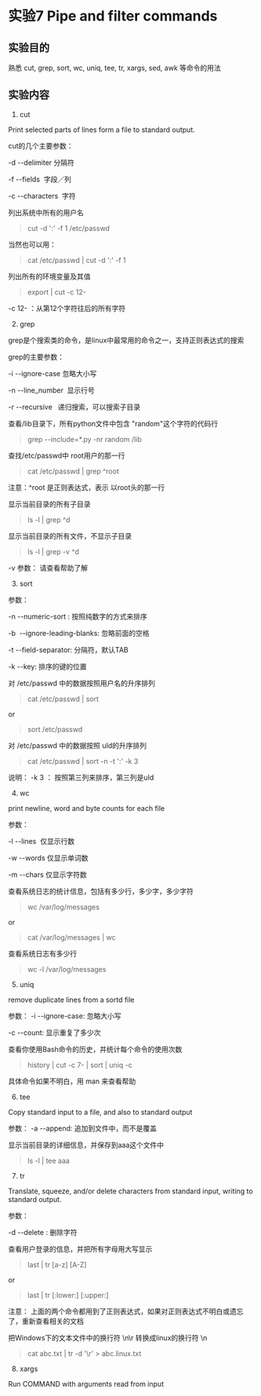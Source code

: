 # 实验7 Pipe and filter commands
## 实验目的
熟悉 cut, grep, sort, wc, uniq, tee, tr, xargs, sed, awk 等命令的用法
## 实验内容

1. cut 

Print selected parts of lines form a file to standard output.

cut的几个主要参数：

-d  --delimiter 分隔符

-f  --fields  字段／列

-c  --characters  字符

列出系统中所有的用户名
> cut -d ':' -f 1 /etc/passwd

当然也可以用：
> cat /etc/passwd | cut -d ':' -f 1

列出所有的环境变量及其值
> export | cut -c 12-

-c 12- ：从第12个字符往后的所有字符

2. grep

grep是个搜索类的命令，是linux中最常用的命令之一，支持正则表达式的搜索

grep的主要参数：

-i  --ignore-case  忽略大小写

-n  --line_number  显示行号

-r  --recursive   递归搜索，可以搜索子目录

查看/lib目录下，所有python文件中包含 "random"这个字符的代码行
> grep --include=*.py -nr random /lib

查找/etc/passwd中 root用户的那一行
> cat /etc/passwd | grep ^root  

注意：^root 是正则表达式，表示 以root头的那一行

显示当前目录的所有子目录
> ls -l | grep ^d 

显示当前目录的所有文件，不显示子目录
> ls -l | grep -v ^d

-v 参数： 请查看帮助了解

3. sort

参数：

-n  --numeric-sort : 按照纯数字的方式来排序

-b  --ignore-leading-blanks: 忽略前面的空格

-t  --field-separator: 分隔符，默认TAB

-k  --key: 排序的键的位置

对 /etc/passwd 中的数据按照用户名的升序排列
> cat /etc/passwd | sort

or
> sort /etc/passwd

对 /etc/passwd 中的数据按照 uId的升序排列
> cat /etc/passwd | sort -n -t ':' -k 3

说明： -k 3 ： 按照第三列来排序，第三列是uId 

4. wc 

print newline, word and byte counts for each file

参数：

-l --lines  仅显示行数

-w --words 仅显示单词数

-m --chars 仅显示字符数

查看系统日志的统计信息，包括有多少行，多少字，多少字符

> wc /var/log/messages 

or 

> cat /var/log/messages | wc

查看系统日志有多少行
> wc -l /var/log/messages

5. uniq 

remove duplicate lines from a sortd file

参数：
-i --ignore-case: 忽略大小写

-c --count: 显示重复了多少次

查看你使用Bash命令的历史，并统计每个命令的使用次数
> history | cut -c 7- | sort | uniq -c

具体命令如果不明白，用 man 来查看帮助

6. tee

Copy standard input to a file, and also to standard output

参数： 
-a  --append: 追加到文件中，而不是覆盖

显示当前目录的详细信息，并保存到aaa这个文件中
> ls -l | tee aaa

7. tr

Translate, squeeze, and/or delete characters from standard input, writing to standard output.

参数：

-d --delete : 删除字符

查看用户登录的信息，并把所有字母用大写显示
> last | tr [a-z] [A-Z]

or 

> last | tr [:lower:] [:upper:]

注意： 上面的两个命令都用到了正则表达式，如果对正则表达式不明白或遗忘了，重新查看相关的文档 

把Windows下的文本文件中的换行符 \n\r 转换成linux的换行符 \n 
> cat abc.txt | tr -d '\r' > abc.linux.txt

8. xargs

Run COMMAND with arguments read from input





















